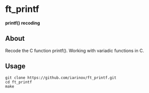 # ft_printf
**printf() recoding**

## About
Recode the C function printf(). Working with variadic functions in C.

## Usage
```
git clone https://github.com/iarinov/ft_printf.git
cd ft_printf
make

```

